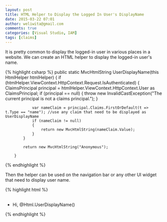 ```yaml
---
layout: post
title: HTML Helper to Display the Logged In User's DisplayName
date: 2015-03-22 07:01
author: weliwita@gmail.com
comments: true
categories: [Visual Studio, IAM]
tags: [claims]
---
```

It is pretty common to display the logged-in user in various places in a website. We can create an HTML helper to display the logged-in user's name.

{% highlight csharp %}
        public static MvcHtmlString UserDisplayName(this HtmlHelper htmlHelper)
        {
            if (htmlHelper.ViewContext.HttpContext.Request.IsAuthenticated)
            {
                ClaimsPrincipal principal = htmlHelper.ViewContext.HttpContext.User as ClaimsPrincipal;
                if (principal == null)
                {
                    throw new InvalidCastException("The current principal is not a claims principal.");
                }

                var nameClaim = principal.Claims.FirstOrDefault(t => t.Type == "name"); //use any claim that need to be displayed as UserDisplayName
                if (nameClaim != null)
                {
                    return new MvcHtmlString(nameClaim.Value);
                }
            }

            return new MvcHtmlString("Anonymous");

        }
{% endhighlight %}

Then the helper can be used on the navigation bar or any other UI widget that need to display user name.

{% highlight html %}
             <ul class="nav navbar-nav navbar-right">  
                    <li class="dropdown navbar-text">
                        Hi, @Html.UserDisplayName()
                    </li>
             </ul>
{% endhighlight %}



